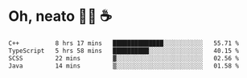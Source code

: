 # Oh, neato 🧑‍💻 ☕

<!--START_SECTION:waka-->

```txt
C++          8 hrs 17 mins   ██████████████░░░░░░░░░░░   55.71 %
TypeScript   5 hrs 58 mins   ██████████░░░░░░░░░░░░░░░   40.15 %
SCSS         22 mins         ▓░░░░░░░░░░░░░░░░░░░░░░░░   02.56 %
Java         14 mins         ▒░░░░░░░░░░░░░░░░░░░░░░░░   01.58 %
```

<!--END_SECTION:waka-->
